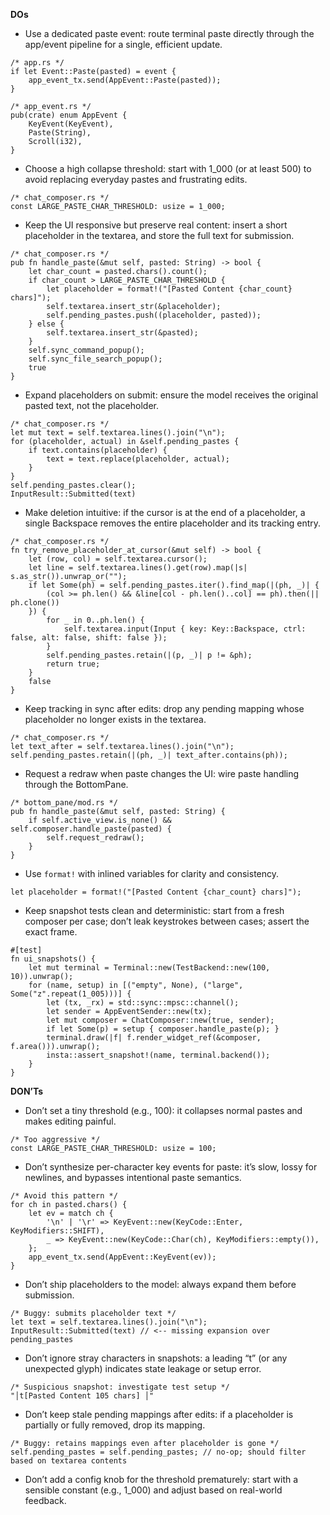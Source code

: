 **DOs**

- Use a dedicated paste event: route terminal paste directly through the app/event pipeline for a single, efficient update.
```
/* app.rs */
if let Event::Paste(pasted) = event {
    app_event_tx.send(AppEvent::Paste(pasted));
}

/* app_event.rs */
pub(crate) enum AppEvent {
    KeyEvent(KeyEvent),
    Paste(String),
    Scroll(i32),
}
```

- Choose a high collapse threshold: start with 1_000 (or at least 500) to avoid replacing everyday pastes and frustrating edits.
```
/* chat_composer.rs */
const LARGE_PASTE_CHAR_THRESHOLD: usize = 1_000;
```

- Keep the UI responsive but preserve real content: insert a short placeholder in the textarea, and store the full text for submission.
```
/* chat_composer.rs */
pub fn handle_paste(&mut self, pasted: String) -> bool {
    let char_count = pasted.chars().count();
    if char_count > LARGE_PASTE_CHAR_THRESHOLD {
        let placeholder = format!("[Pasted Content {char_count} chars]");
        self.textarea.insert_str(&placeholder);
        self.pending_pastes.push((placeholder, pasted));
    } else {
        self.textarea.insert_str(&pasted);
    }
    self.sync_command_popup();
    self.sync_file_search_popup();
    true
}
```

- Expand placeholders on submit: ensure the model receives the original pasted text, not the placeholder.
```
/* chat_composer.rs */
let mut text = self.textarea.lines().join("\n");
for (placeholder, actual) in &self.pending_pastes {
    if text.contains(placeholder) {
        text = text.replace(placeholder, actual);
    }
}
self.pending_pastes.clear();
InputResult::Submitted(text)
```

- Make deletion intuitive: if the cursor is at the end of a placeholder, a single Backspace removes the entire placeholder and its tracking entry.
```
/* chat_composer.rs */
fn try_remove_placeholder_at_cursor(&mut self) -> bool {
    let (row, col) = self.textarea.cursor();
    let line = self.textarea.lines().get(row).map(|s| s.as_str()).unwrap_or("");
    if let Some(ph) = self.pending_pastes.iter().find_map(|(ph, _)| {
        (col >= ph.len() && &line[col - ph.len()..col] == ph).then(|| ph.clone())
    }) {
        for _ in 0..ph.len() {
            self.textarea.input(Input { key: Key::Backspace, ctrl: false, alt: false, shift: false });
        }
        self.pending_pastes.retain(|(p, _)| p != &ph);
        return true;
    }
    false
}
```

- Keep tracking in sync after edits: drop any pending mapping whose placeholder no longer exists in the textarea.
```
/* chat_composer.rs */
let text_after = self.textarea.lines().join("\n");
self.pending_pastes.retain(|(ph, _)| text_after.contains(ph));
```

- Request a redraw when paste changes the UI: wire paste handling through the BottomPane.
```
/* bottom_pane/mod.rs */
pub fn handle_paste(&mut self, pasted: String) {
    if self.active_view.is_none() && self.composer.handle_paste(pasted) {
        self.request_redraw();
    }
}
```

- Use `format!` with inlined variables for clarity and consistency.
```
let placeholder = format!("[Pasted Content {char_count} chars]");
```

- Keep snapshot tests clean and deterministic: start from a fresh composer per case; don’t leak keystrokes between cases; assert the exact frame.
```
#[test]
fn ui_snapshots() {
    let mut terminal = Terminal::new(TestBackend::new(100, 10)).unwrap();
    for (name, setup) in [("empty", None), ("large", Some("z".repeat(1_005)))] {
        let (tx, _rx) = std::sync::mpsc::channel();
        let sender = AppEventSender::new(tx);
        let mut composer = ChatComposer::new(true, sender);
        if let Some(p) = setup { composer.handle_paste(p); }
        terminal.draw(|f| f.render_widget_ref(&composer, f.area())).unwrap();
        insta::assert_snapshot!(name, terminal.backend());
    }
}
```

**DON’Ts**

- Don’t set a tiny threshold (e.g., 100): it collapses normal pastes and makes editing painful.
```
/* Too aggressive */
const LARGE_PASTE_CHAR_THRESHOLD: usize = 100;
```

- Don’t synthesize per-character key events for paste: it’s slow, lossy for newlines, and bypasses intentional paste semantics.
```
/* Avoid this pattern */
for ch in pasted.chars() {
    let ev = match ch {
        '\n' | '\r' => KeyEvent::new(KeyCode::Enter, KeyModifiers::SHIFT),
        _ => KeyEvent::new(KeyCode::Char(ch), KeyModifiers::empty()),
    };
    app_event_tx.send(AppEvent::KeyEvent(ev));
}
```

- Don’t ship placeholders to the model: always expand them before submission.
```
/* Buggy: submits placeholder text */
let text = self.textarea.lines().join("\n");
InputResult::Submitted(text) // <-- missing expansion over pending_pastes
```

- Don’t ignore stray characters in snapshots: a leading “t” (or any unexpected glyph) indicates state leakage or setup error.
```
/* Suspicious snapshot: investigate test setup */
"│t[Pasted Content 105 chars] │"
```

- Don’t keep stale pending mappings after edits: if a placeholder is partially or fully removed, drop its mapping.
```
/* Buggy: retains mappings even after placeholder is gone */
self.pending_pastes = self.pending_pastes; // no-op; should filter based on textarea contents
```

- Don’t add a config knob for the threshold prematurely: start with a sensible constant (e.g., 1_000) and adjust based on real-world feedback.